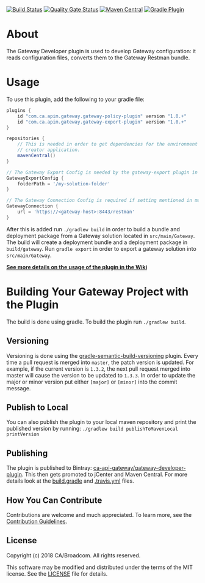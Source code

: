 [![Build Status](https://travis-ci.org/CAAPIM/gateway-developer-plugin.svg?branch=master)](https://travis-ci.org/CAAPIM/gateway-developer-plugin)
[![Quality Gate Status](https://sonarcloud.io/api/project_badges/measure?project=com.ca.apim.gateway%3Agateway-developer-plugin&metric=alert_status)](https://sonarcloud.io/dashboard?id=com.ca.apim.gateway%3Agateway-developer-plugin)
[![Maven Central](https://img.shields.io/maven-central/v/com.ca.apim.gateway/gateway-developer-plugin.svg)](https://search.maven.org/artifact/com.ca.apim.gateway/gateway-developer-plugin)
[![Gradle Plugin](https://img.shields.io/maven-metadata/v/https/plugins.gradle.org/m2/com/ca/apim/gateway/gateway-developer-plugin/com.ca.apim.gateway.gateway-developer-plugin.gradle.plugin/maven-metadata.xml.svg?label=gradle-plugin)](https://plugins.gradle.org/plugin/com.ca.apim.gateway.gateway-developer-plugin)

# About
The Gateway Developer plugin is used to develop Gateway configuration: it reads configuration files, converts them to the Gateway Restman bundle.

# Usage
To use this plugin, add the following to your gradle file:

```groovy
plugins {
    id "com.ca.apim.gateway.gateway-policy-plugin" version "1.0.+"
    id "com.ca.apim.gateway.gateway-export-plugin" version "1.0.+"
}

repositories {
    // This is needed in order to get dependencies for the environment 
    // creator application.
    mavenCentral()
}

// The Gateway Export Config is needed by the gateway-export plugin in order to export from a gateway
GatewayExportConfig {
    folderPath = '/my-solution-folder'
}

// The Gateway Connection Config is required if setting mentioned in main [build.gradle](https://github.com/ca-api-gateway-examples/gateway-developer-example/blob/master/build.gradle) is not applicable to this folder.
GatewayConnection {
    url = 'https://<gateway-host>:8443/restman'
}
```

After this is added run `./gradlew build` in order to build a bundle and deployment package from a Gateway solution located in `src/main/Gateway`. 
The build will create a deployment bundle and a deployment package in `build/gateway`.
Run `gradle export` in order to export a gateway solution into `src/main/Gateway`.

**[See more details on the usage of the plugin in the Wiki](https://github.com/ca-api-gateway/gateway-developer-plugin/wiki)**

# Building Your Gateway Project with the Plugin
The build is done using gradle. To build the plugin run ```./gradlew build```.

## Versioning
Versioning is done using the [gradle-semantic-build-versioning](https://github.com/vivin/gradle-semantic-build-versioning) plugin. 
Every time a pull request is merged into `master`, the patch version is updated. For example, if the current version is `1.3.2`, the next pull request merged into master will cause the version to be updated to `1.3.3`.
In order to update the major or minor version put either `[major]` or `[minor]` into the commit message.

## Publish to Local
You can also publish the plugin to your local maven repository and print the published version by running:
```./gradlew build publishToMavenLocal printVersion```

## Publishing
The plugin is published to Bintray: [ca-api-gateway/gateway-developer-plugin](https://bintray.com/ca-api-gateway/gateway-developer-plugin). This then gets promoted to jCenter and Maven Central. 
For more details look at the [build.gradle](build.gradle) and [.travis.yml](/.travis.yml) files.

## How You Can Contribute
Contributions are welcome and much appreciated. To learn more, see the [Contribution Guidelines][contributing].

## License

Copyright (c) 2018 CA/Broadcom. All rights reserved.

This software may be modified and distributed under the terms
of the MIT license. See the [LICENSE][license-link] file for details.


 [license-link]: /LICENSE
 [contributing]: /CONTRIBUTING.md

